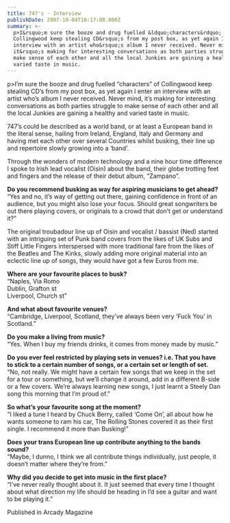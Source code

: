 ```yaml
---
title: 747's - Interview
publishDate: 2007-10-04T16:17:08.000Z
summary: >-
  p>I&rsquo;m sure the booze and drug fuelled &ldquo;characters&rdquo; of
  Collingwood keep stealing CD&rsquo;s from my post box, as yet again I enter an
  interview with an artist who&rsquo;s album I never received. Never mind,
  it&rsquo;s making for interesting conversations as both parties struggle to
  make sense of each other and all the local Junkies are gaining a healthy and
  varied taste in music.
---
```

p>I&rsquo;m sure the booze and drug fuelled &ldquo;characters&rdquo; of Collingwood keep stealing CD&rsquo;s from my post box, as yet again I enter an interview with an artist who&rsquo;s album I never received. Never mind, it&rsquo;s making for interesting conversations as both parties struggle to make sense of each other and all the local Junkies are gaining a healthy and varied taste in music.

747&rsquo;s could be described as a world band, or at least a European band in the literal sense, hailing from Ireland, England, Italy and Germany and having met each other over several Countries whilst busking, their line up and repertoire slowly growing into a &lsquo;band&rsquo;.

Through the wonders of modern technology and a nine hour time difference I spoke to Irish lead vocalist (Oisin) about the band, their globe trotting feet and fingers and the release of their debut album, &ldquo;Zampano&rdquo;.

<strong>Do you recommend busking as way for aspiring musicians to get ahead?</strong><br />  &ldquo;Yes and no, it&rsquo;s way of getting out there, gaining confidence in front of an audience, but you might also lose your focus. Should great songwriters be out there playing covers, or originals to a crowd that don&rsquo;t get or understand it?&rdquo;

The original troubadour line up of Oisin and vocalist / bassist (Ned) started with an intriguing set of Punk band covers from the likes of UK Subs and Stiff Little Fingers interspersed with more traditional fare from the likes of the Beatles and The Kinks, slowly adding more original material into an eclectic line up of songs, they would have got a few Euros from me.

<strong>Where are your favourite places to busk?</strong><br />  &ldquo;Naples, Via Romo<br />  Dublin, Grafton st<br />  Liverpool, Church st&rdquo;

<strong>And what about favourite venues?</strong><br />  &ldquo;Cambridge, Liverpool, Scotland, they&rsquo;ve always been very &lsquo;Fuck You&rsquo; in Scotland.&rdquo;

<strong>Do you make a living from music?</strong><br />  &ldquo;Yes. When I buy my friends drinks, it comes from money made by music.&rdquo;

<strong>Do you ever feel restricted by playing sets in venues? i.e. That you have to stick to a certain number of songs, or a certain set or length of set.</strong><br />  &ldquo;No, not really. We might have a certain few songs that we keep in the set for a tour or something, but we&rsquo;ll change it around, add in a different B-side or a few covers. We&rsquo;re always learning new songs, I just learnt a Steely Dan song this morning that I&rsquo;m proud of.&rdquo;

<strong>So what&rsquo;s your favourite song at the moment?</strong><br />  &ldquo;I liked a tune I heard by Chuck Berry, called &lsquo;Come On&rsquo;, all about how he wants someone to ram his car, The Rolling Stones covered it as their first single. I recommend it more than Busking!&rdquo;

<strong>Does your trans European line up contribute anything to the bands sound?</strong><br />  &ldquo;Maybe, I dunno, I think we all contribute things individually, just people, it doesn&rsquo;t matter where they&rsquo;re from.&rdquo;

<strong>Why did you decide to get into music in the first place?</strong><br />  &ldquo;I&rsquo;ve never really thought about it. It just seemed that every time I thought about what direction my life should be heading in I&rsquo;d see a guitar and want to be playing it.&rdquo;


Published in Arcady Magazine
